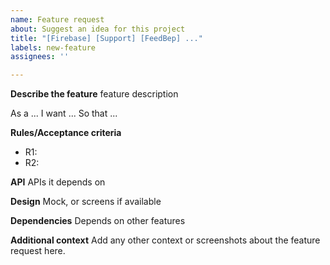 ```yaml
---
name: Feature request
about: Suggest an idea for this project
title: "[Firebase] [Support] [FeedBep] ..."
labels: new-feature
assignees: ''

---
```


**Describe the feature**
feature description

As a ...
I want ...
So that ...

**Rules/Acceptance criteria**
* R1:
* R2:

**API**
APIs it depends on

**Design**
Mock, or screens if available

**Dependencies**
Depends on other features

**Additional context**
Add any other context or screenshots about the feature request here.
